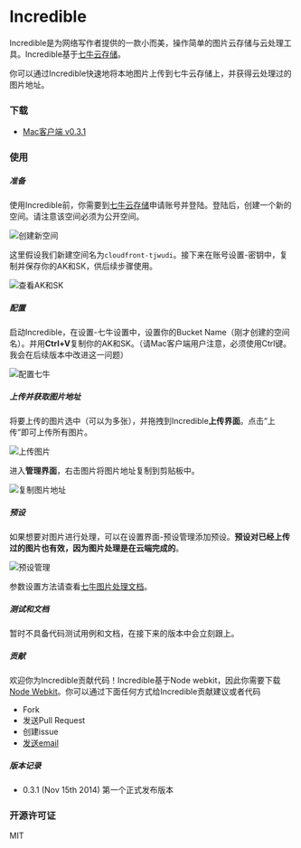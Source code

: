 # Incredible

Incredible是为网络写作者提供的一款小而美，操作简单的图片云存储与云处理工具。Incredible基于[七牛云存储](http://qiniu.com)。

你可以通过Incredible快速地将本地图片上传到七牛云存储上，并获得云处理过的图片地址。





### 下载
- [Mac客户端 v0.3.1](http://ftp.leapoahead.com/download/incredible/incredible.0.3.1.mac.zip)




### 使用
##### 准备
使用Incredible前，你需要到[七牛云存储](http://qiniu.com)申请账号并登陆。登陆后，创建一个新的空间。请注意该空间必须为公开空间。

![创建新空间](http://cloudfront-tjwudi.qiniudn.com/5d4faf71cfe1021e75ca7636b4a99c69c6819d1e-b0df9d6fac6a47f4370e2b37ddec70f5e5cbc10c.png?imageView2/2/h/500/w/0/q/50)

这里假设我们新建空间名为`cloudfront-tjwudi`。接下来在账号设置-密钥中，复制并保存你的AK和SK，供后续步骤使用。

![查看AK和SK](http://cloudfront-tjwudi.qiniudn.com/7e64556fcd1c8103a96a92b5a5051a40d352bfae-e03218877fe38b2b5769d8c34290db64af72a1f6.png?imageView2/2/h/500/w/0/q/50)

##### 配置
启动Incredible，在设置-七牛设置中，设置你的Bucket Name（刚才创建的空间名）。并用**Ctrl+V**复制你的AK和SK。（请Mac客户端用户注意，必须使用Ctrl键。我会在后续版本中改进这一问题）

![配置七牛](http://cloudfront-tjwudi.qiniudn.com/bffab816c8d7db7c948a9064c73fbdd50d04e330-c3e80eead993cc65b20aa54e637f35ddd5bb95b1.png?imageView2/2/h/500/w/0/q/50)

##### 上传并获取图片地址
将要上传的图片选中（可以为多张），并拖拽到Incredible**上传界面**。点击“上传”即可上传所有图片。

![上传图片](http://cloudfront-tjwudi.qiniudn.com/fc708eb5c8dddd3eb12a8ac21cb26054241990f9-5c20dcbcfbab07ab6c2df7e27444d5ac2afca569.png?imageView2/2/h/500/w/0/q/50)

进入**管理界面**，右击图片将图片地址复制到剪贴板中。

![复制图片地址](http://cloudfront-tjwudi.qiniudn.com/dfd7c88f9cc9e7f3096b50f01f0b56847dca8517-278cadb5c5a600fd354bbb4a32acf34407bf98f0.png?imageView2/2/h/500/w/0/q/50)

##### 预设
如果想要对图片进行处理，可以在设置界面-预设管理添加预设。**预设对已经上传过的图片也有效，因为图片处理是在云端完成的**。

![预设管理](http://cloudfront-tjwudi.qiniudn.com/ad8abb6b39fcf48d95e7c1941a760b4f98061cc6-bd473197c461193ea9b6d317f4c236910d065887.png?imageView2/2/h/500/w/0/q/50)

参数设置方法请查看[七牛图片处理文档](http://developer.qiniu.com/docs/v6/api/reference/fop/image/imageview2.html)。




##### 测试和文档
暂时不具备代码测试用例和文档，在接下来的版本中会立刻跟上。




##### 贡献
欢迎你为Incredible贡献代码！Incredible基于Node webkit，因此你需要下载[Node Webkit](https://github.com/rogerwang/node-webkit)。你可以通过下面任何方式给Incredible贡献建议或者代码

- Fork
- 发送Pull Request
- 创建issue
- [发送email](mailto:webmaster@leapoahead.com)



##### 版本记录

- 0.3.1 (Nov 15th 2014) 第一个正式发布版本



### 开源许可证
MIT